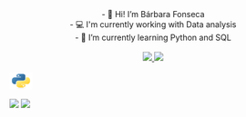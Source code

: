 <div align="center">
 - 👋 Hi! I’m Bárbara Fonseca
 <br>
- 💻 I'm currently working with Data analysis
 <br>
- 🌱 I’m currently learning Python and SQL
 <br>
</div>
<br>
 <div align="center">
  <a href="https://github.com/BarbaraDFonseca">
  <img height="180em" src="https://github-readme-stats.vercel.app/api?username=BarbaraDFonseca&show_icons=true&theme=midnight-purple&include_all_commits=true&count_private=true"/>
  <img height="180em" src="https://github-readme-stats.vercel.app/api/top-langs/?username=BarbaraDFonseca&layout=compact&langs_count=7&theme=midnight-purple"/>
</div>
  
  <div style="display: inline_block"><br>
  <img align="center" alt="Python" height="30" width="40" src="https://raw.githubusercontent.com/devicons/devicon/master/icons/python/python-original.svg">
</div>
  
  <br>
  
<div> 
  <a href = "mailto:barbarafonseca95@gmail.com"><img src="https://img.shields.io/badge/-Gmail-%23333?style=for-the-badge&logo=gmail&logoColor=white" target="_blank"></a>
  <a href="https://www.linkedin.com/in/b%C3%A1rbara-rohr-decoth%C3%A9-fonseca-272b00128" target="_blank"><img src="https://img.shields.io/badge/-LinkedIn-%230077B5?style=for-the-badge&logo=linkedin&logoColor=white" target="_blank"></a> 
<div>
